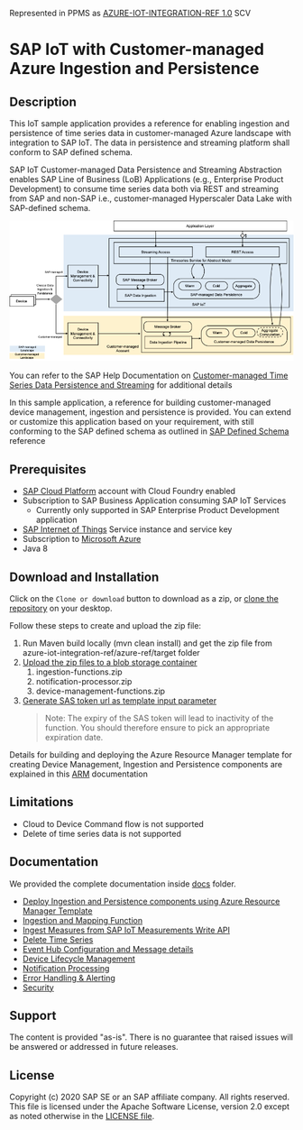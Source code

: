Represented in PPMS as [AZURE-IOT-INTEGRATION-REF 1.0](https://i7p.wdf.sap.corp/ppmslight/#/details/cv/73554900100200012831/overview) SCV 

# SAP IoT with Customer-managed Azure Ingestion and Persistence



## Description

This IoT sample application provides a reference for enabling ingestion and persistence of time series data in customer-managed Azure landscape with integration to SAP IoT. The data in persistence and streaming platform shall conform to SAP defined schema. 

SAP IoT Customer-managed Data Persistence and Streaming Abstraction enables SAP Line of Business (LoB) Applications (e.g., Enterprise Product Development) to consume time series data both via REST and streaming from SAP and non-SAP i.e., customer-managed Hyperscaler Data Lake with SAP-defined schema. 

![SAP IoT Abstraction Solution Overview](doc/img/solution-overview.png)

You can refer to the SAP Help Documentation on [Customer-managed Time Series Data Persistence and Streaming](https://help.sap.com/viewer/DRAFT/224d189da0314339a1dd99489de10e48/2008a/en-US/f462b54bdf664a819e1d3af3db4d9dde.html) for additional details

In this sample application, a reference for building customer-managed device management, ingestion and persistence is provided. You can extend or customize this application based on your requirement, with still conforming to the SAP defined schema as outlined in [SAP Defined Schema](https://help.sap.com/viewer/DRAFT/224d189da0314339a1dd99489de10e48/2008a/en-US/e8ecfd58a5974bbb83706cf5d3706485.html) reference 

## Prerequisites

- [SAP Cloud Platform](https://cloudplatform.sap.com/index.html) account with Cloud Foundry enabled
- Subscription to SAP Business Application consuming SAP IoT Services 
  - Currently only supported in SAP Enterprise Product Development application
- [SAP Internet of Things](https://www.sap.com/products/iot-data-services.html) Service instance and service key
- Subscription to [Microsoft Azure](https://azure.microsoft.com/)
- Java 8

## Download and Installation

Click on the `Clone or download` button to download as a zip, or [clone the repository](https://help.github.com/articles/cloning-a-repository/) on your 
desktop.

Follow these steps to create and upload the zip file:

1. Run Maven build locally (mvn clean install) and get the zip file from azure-iot-integration-ref/azure-ref/target folder
2. [Upload the zip files to a blob storage container](https://docs.microsoft.com/en-us/azure/storage/blobs/storage-quickstart-blobs-portal)
    1. ingestion-functions.zip
    2. notification-processor.zip
    3. device-management-functions.zip
3. [Generate SAS token url as template input parameter](https://docs.microsoft.com/en-us/azure/storage/common/storage-sas-overview)
    > Note: The expiry of the SAS token will lead to inactivity of the function. You should therefore ensure to pick an appropriate expiration date.

Details for building and deploying the Azure Resource Manager template for creating Device Management, Ingestion and Persistence components are explained in this [ARM](doc/ARM.md) documentation

## Limitations

- Cloud to Device Command flow is not supported
- Delete of time series  data is not supported

## Documentation

We provided the complete documentation inside [docs](./doc) folder.

- [Deploy Ingestion and Persistence components using Azure Resource Manager Template](doc/ARM.md)
- [Ingestion and Mapping Function](doc/Ingestion.md) 
- [Ingest Measures from SAP IoT Measurements Write API](doc/AvroParserFunction.md)
- [Delete Time Series](doc/DeleteTimeSeries.md) 
- [Event Hub Configuration and Message details](doc/MessageBroker.md)
- [Device Lifecycle Management](doc/DeviceManagement.md) 
- [Notification Processing](doc/NotificationProcessor.md)
- [Error Handling & Alerting](doc/ErrorHandling.md) 
- [Security](doc/Security.md) 

## Support

The content is provided "as-is". There is no guarantee that raised issues will be answered or addressed in future releases.

## License

Copyright (c) 2020 SAP SE or an SAP affiliate company. All rights reserved. This file is licensed under the Apache Software License, version 2.0  except as 
noted otherwise in the [LICENSE file](./LICENSE).


